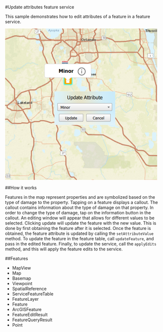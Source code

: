 #Update attributes feature service

This sample demonstrates how to edit attributes of a feature in a feature service.

![](screenshot.png)

##How it works

Features in the map represent properties and are symbolized based on the type of damage to the property. Tapping on a feature displays a callout. The callout contains information about the type of damage on that property. In order to change the type of damage, tap on the information button in the callout. An editing window will appear that allows for different values to be selected. Clicking update will update the feature with the new value. This is done by first obtaining the feature after it is selected. Once the feature is obtained, the feature attribute is updated by calling the `setAttributeValue` method. To update the feature in the feature table, call `updateFeature`, and pass in the edited feature. Finally, to update the service, call the `applyEdits` method, and this will apply the feature edits to the service.

##Features
- MapView
- Map
- Basemap
- Viewpoint
- SpatialReference
- ServiceFeatureTable
- FeatureLayer
- Feature
- ArcGISFeature
- FeatureEditResult
- FeatureQueryResult
- Point

